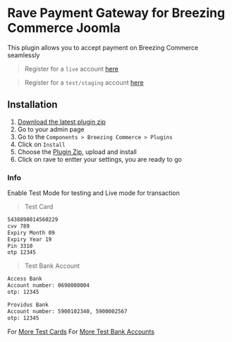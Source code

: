 # Rave Payment Gateway for Breezing Commerce Joomla

This plugin allows you to accept payment on Breezing Commerce seamlessly

> Register for a `live` account [here](https://rave.flutterwave.com)

> Register for a `test/staging` account [here](https://raveappv2.herokuapp.com/)

## Installation

1. [Download the latest plugin zip](bc_plugin_payment_rave.zip?raw=true)
2. Go to your admin page
3. Go to the `Components > Breezing Commerce > Plugins`
4. Click on `Install`
5. Choose the [Plugin Zip](bc_plugin_payment_rave.zip?raw=true), upload and install
6. Click on rave to entter your settings, you are ready to go

### Info
Enable Test Mode for testing and Live mode for transaction

>Test Card

```bash
5438898014560229
cvv 789
Expiry Month 09
Expiry Year 19
Pin 3310
otp 12345
```

>Test Bank Account

```bash
Access Bank
Account number: 0690000004
otp: 12345
```

```bash
Providus Bank
Account number: 5900102340, 5900002567
otp: 12345
```

For [More Test Cards](https://flutterwavedevelopers.readme.io/docs/test-cards)
For [More Test Bank Accounts](https://flutterwavedevelopers.readme.io/docs/test-bank-accounts)